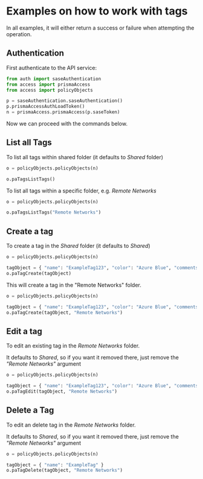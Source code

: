 # Examples on how to work with tags
In all examples, it will either return a success or failure when attempting the operation.

## Authentication
First authenticate to the API service:
```python
from auth import saseAuthentication
from access import prismaAccess
from access import policyObjects

p = saseAuthentication.saseAuthentication()
p.prismaAccessAuthLoadToken()
n = prismaAccess.prismaAccess(p.saseToken)

```

Now we can proceed with the commands below.

## List all Tags
To list all tags within shared folder (it defaults to _Shared_ folder)
```python
o = policyObjects.policyObjects(n)

o.paTagsListTags()
```


To list all tags within a specific folder, e.g. _Remote Networks_
```python
o = policyObjects.policyObjects(n)

o.paTagsListTags("Remote Networks")
```


## Create a tag
To create a tag in the _Shared_ folder (it defaults to _Shared_)
```python
o = policyObjects.policyObjects(n)

tagObject = { "name": "ExampleTag123", "color": "Azure Blue", "comments": "test 1234 tag object."}
o.paTagCreate(tagObject)
```

This will create a tag in the "Remote Networks" folder.
```python
o = policyObjects.policyObjects(n)

tagObject = { "name": "ExampleTag123", "color": "Azure Blue", "comments": "test 1234 tag object."}
o.paTagCreate(tagObject, "Remote Networks")
```

## Edit a tag
To edit an existing tag in the _Remote Networks_ folder. 

It defaults to _Shared_, so if you want it removed there, just remove the _"Remote Networks"_ argument

```python
o = policyObjects.policyObjects(n)

tagObject = { "name": "ExampleTag123", "color": "Azure Blue", "comments": "test 1384 tag object."}
o.paTagEdit(tagObject, "Remote Networks")
```

## Delete a Tag
To edit an delete tag in the _Remote Networks_ folder. 

It defaults to _Shared_, so if you want it removed there, just remove the _"Remote Networks"_ argument

```python
o = policyObjects.policyObjects(n)

tagObject = { "name": "ExampleTag" }
o.paTagDelete(tagObject, "Remote Networks")
```